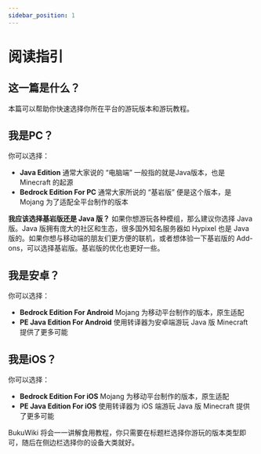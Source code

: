 ```yaml
---
sidebar_position: 1
---
```


# 阅读指引

## 这一篇是什么？

本篇可以帮助你快速选择你所在平台的游玩版本和游玩教程。

## 我是PC？

你可以选择：

- **Java Edition** 通常大家说的 “电脑端” 一般指的就是Java版本，也是 Minecraft 的起源
- **Bedrock Edition For PC** 通常大家所说的 “基岩版” 便是这个版本，是 Mojang 为了适配全平台制作的版本

**我应该选择基岩版还是 Java 版？** 如果你想游玩各种模组，那么建议你选择 Java 版。Java 版拥有庞大的社区和生态，很多国外知名服务器如 Hypixel 也是 Java 版的。如果你想与移动端的朋友们更方便的联机，或者想体验一下基岩版的 Add-ons，可以选择基岩版。基岩版的优化也更好一些。

## 我是安卓？

你可以选择：

- **Bedrock Edition For Android** Mojang 为移动平台制作的版本，原生适配
- **PE Java Edition For Android** 使用转译器为安卓端游玩 Java 版 Minecraft 提供了更多可能

## 我是iOS？

你可以选择：

- **Bedrock Edition For iOS** Mojang 为移动平台制作的版本，原生适配
- **PE Java Edition For iOS** 使用转译器为 iOS 端游玩 Java 版 Minecraft 提供了更多可能

BukuWiki 将会一一讲解食用教程，你只需要在标题栏选择你游玩的版本类型即可，随后在侧边栏选择你的设备大类就好。

